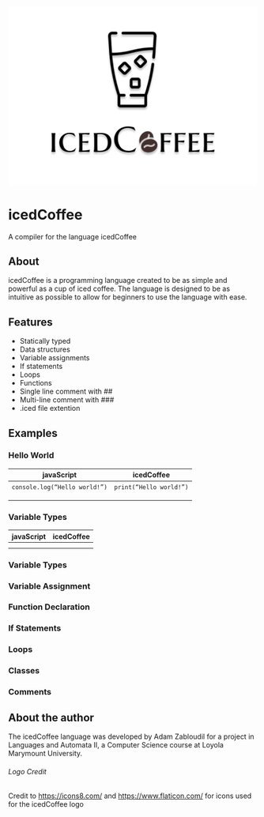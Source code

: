 ![icedCoffee](/docs/icedCoffeeLogo.png)

# icedCoffee

A compiler for the language icedCoffee

## About

icedCoffee is a programming language created to be as simple and powerful as a cup of iced coffee. The language is designed to be as intuitive as possible to allow for beginners to use the language with ease.

## Features

- Statically typed
- Data structures
- Variable assignments
- If statements
- Loops
- Functions
- Single line comment with ##
- Multi-line comment with ###
- .iced file extention

## Examples

### Hello World

| javaScript | icedCoffee |
| ---------- | ---------- |
| `console.log(“Hello world!”)`|`print(“Hello world!”)`|
|            |            |
|            |            |
|            |            |

### Variable Types

| javaScript | icedCoffee |
| ---------- | ---------- |
|            |            |
|            |            |

### Variable Types

### Variable Assignment

### Function Declaration

### If Statements

### Loops

### Classes

### Comments

## About the author

The icedCoffee language was developed by Adam Zabloudil for a project in Languages and Automata II, a Computer Science course at Loyola Marymount University.

###### Logo Credit

Credit to
https://icons8.com/
and
https://www.flaticon.com/
for icons used for the icedCoffee logo

